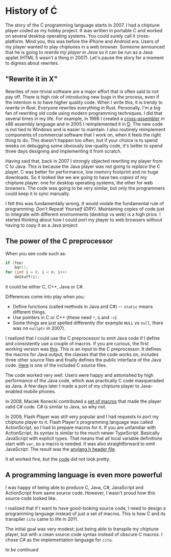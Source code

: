 ﻿# History of Ć

The story of the Ć programming language starts in 2007.
I had a chiptune player coded as my hobby project.
It was written in portable C and worked on several desktop operating systems.
You could surely call it cross-platform. Mind you, this was before the iPhone and Android era.
Users of my player wanted to play chiptunes in a web browser.
Someone announced that he is going to _rewrite my player in Java_
so it can be run as a Java applet (HTML 5 wasn't a thing in 2007).
Let's pause the story for a moment to digress about rewrites.

## "Rewrite it in X"

Rewrites of non-trivial software are a major effort that is often said to not pay off.
There is high risk of introducing new bugs in the process,
even if the intention is to have higher quality code.
When I write this, it is trendy to _rewrite in Rust_. Everyone rewrites everything in Rust.
Personally, I'm a big fan of rewriting old code using modern programming techniques.
I did that several times in my life.
For example, in 1998 I created a [cross-assembler](https://github.com/pfusik/xasm)
in x86 assembly language and in 2005 I reimplemented it in [D](https://dlang.org).
The new code is not tied to Windows and is easier to maintain.
I also routinely reimplement components of commercial software that I work on,
when it feels the right thing to do. This doesn't happen too often, but if your choice
is to spend weeks on debugging some obviously low-quality code, it's better to spend
three days designing and implementing it from scratch.

Having said that, back in 2007 I strongly objected rewriting my player from C to Java.
This is because the Java player was not going to _replace_ the C player.
C was better for performance, low memory footprint and no huge downloads.
So it looked like we are going to have two _copies_ of my chiptune player:
one for desktop operating systems, the other for web browsers.
The code was going to be very similar, but only the programmers could keep it in sync manually.

I felt this was fundamentally wrong. It would violate the fundamental rule of programming:
_Don't Repeat Yourself (DRY)_. Maintaining copies of code just to integrate
with different environments (desktop vs web) is a high price.
I started thinking about how I could port my player to web browsers without having to copy it
as a Java project.

## The power of the C preprocessor

When you see code such as:

```c
if (foo)
	bar();
for (int i = 0; i < n; i++)
	doStuff(i);
```

it could be either C, C++, Java or C#.

Differences come into play when you:

- Define functions (called methods in Java and C#) -- `static` means different things.
- Use pointers in C or C++ (these need `*`, `&` and `->`).
- Some things are just spelled differently (for example `NULL` vs `null`,
  there was no `nullptr` in 2007).

I realized that I could use the C preprocessor to emit Java code if I define and consistently
use a couple of macros. If you are curious, the first working version was
[this](https://sourceforge.net/p/asap/code/ci/1339af683b60c0da54a5084673bb167e53679750/tree/java/ASAP.ppjava).
This is an input to the C preprocessor. It defines the macros for Java output,
the classes that the code works on, includes three other source files and finally defines
the public interface of the Java code.
[Here](https://sourceforge.net/p/asap/code/ci/1339af683b60c0da54a5084673bb167e53679750/tree/apokeysnd.c)
is one of the included C source files.

The code worked very well. Users were happy and astonished by high performance of the Java code,
which was practically C code masqueraded as Java.
A few days later I made a port of my chiptune player to Java-enabled mobile phones.

In 2008, Maciek Konecki contributed a
[set of macros](https://sourceforge.net/p/asap/code/ci/8c9e4db0b8d200072a66a5758b9bffa2bb5df61b/tree/csharp/ASAP.ppcs)
that made the player valid C# code. C# is similar to Java, so why not.

In 2009, Flash Player was still very popular and I had requests to port my chiptune player to it.
Flash Player's programming language was called ActionScript, so I had to prepare macros for it.
If you are unfamiliar with ActionScript, its syntax is similar to the much newer TypeScript.
Basically JavaScript with explicit types.
That means that all local variable definitions start with `var`, so a macro is needed.
It was also straightforward to emit JavaScript. The result was the
[anylang.h header file](https://sourceforge.net/p/asap/code/ci/3c2e92f7323ac3154267ab0e9460d7b35a8e7aaf/tree/anylang.h).

It all worked fine, but the
[code](https://sourceforge.net/p/asap/code/ci/3c2e92f7323ac3154267ab0e9460d7b35a8e7aaf/tree/apokeysnd.c)
did not look pretty.

## A programming language is even more powerful

I was happy of being able to produce C, Java, C#, JavaScript and ActionScript from same source code.
However, I wasn't proud how this source code looked like.

I realized that if I want to have good-looking source code, I need to design a programming language
instead of just a set of macros. This is how Ć and its transpiler `cito` came to life in 2011.

The initial goal was very modest: just being able to transpile my chiptune player, but with a clean
source code syntax instead of obscure C macros. I chose C# as the implementation language for `cito`.

_to be continued_
